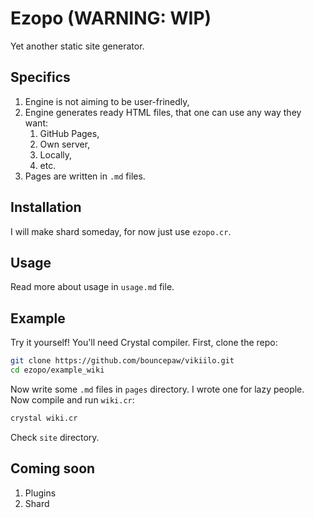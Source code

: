 # Ezopo (WARNING: WIP)
Yet another static site generator.

## Specifics
1. Engine is not aiming to be user-frinedly,
2. Engine generates ready HTML files, that one can use any way they want:
   1. GitHub Pages,
   2. Own server,
   3. Locally,
   4. etc.
3. Pages are written in `.md` files.

## Installation
I will make shard someday, for now just use `ezopo.cr`.

## Usage
Read more about usage in `usage.md` file.

## Example
Try it yourself! You'll need Crystal compiler. First, clone the repo:
```bash
git clone https://github.com/bouncepaw/vikiilo.git
cd ezopo/example_wiki
```

Now write some `.md` files in `pages` directory. I wrote one for lazy people. Now compile and run `wiki.cr`:
```bash
crystal wiki.cr
```

Check `site` directory.

## Coming soon
1. Plugins
2. Shard
